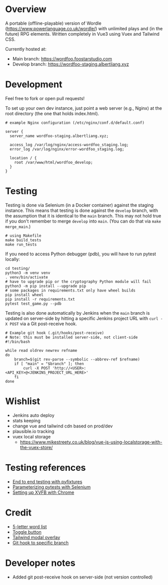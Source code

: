 # Overview

A portable (offline-playable) version of Wordle (https://www.powerlanguage.co.uk/wordle/) with unlimited plays and (in the future) RPG elements.  Written completely in Vue3 using Vuex and Tailwind CSS.

Currently hosted at:
- Main branch: https://wordfoo.foostarstudio.com
- Develop branch: https://wordfoo-staging.albertliang.xyz

# Development

Feel free to fork or open pull requests!

To set up your own dev instance, just point a web server (e.g., Nginx) at the root directory (the one that holds index.html).
```
# example Nginx configuration (/etc/nginx/conf.d/default.conf)

server {
  server_name wordfoo-staging.albertliang.xyz;

  access_log /var/log/nginx/access-wordfoo_staging.log;
  error_log /var/log/nginx/error-wordfoo_staging.log;

  location / {
    root /var/www/html/wordfoo_develop;
  }
}
```

# Testing

Testing is done via Selenium (in a Docker container) against the staging instance.  This means that testing is done against the `develop` branch, with the assumption that it is identical to the `main` branch.  This may not hold true if you don't remember to merge `develop` into `main`.  (You can do that via `make merge_main`.)

```
# using Makefile
make build_tests
make run_tests
```

If you need to access Python debugger (pdb), you will have to run pytest locally:

```
cd testing/
python3 -m venv venv
. venv/bin/activate
# have to upgrade pip or the cryptography Python module will fail
python3 -m pip install --upgrade pip
# some packages in requirements.txt only have wheel builds
pip install wheel
pip install -r requirements.txt
pytest test_game.py --pdb
```

Testing is also done automatically by Jenkins when the `main` branch is updated on server-side by hitting a specific Jenkins project URL with `curl -X POST` via a Git post-receive hook.

```
# Example git hook (.git/hooks/post-receive)
# Note: this must be installed server-side, not client-side
#!/bin/bash

while read oldrev newrev refname
do
    branch=$(git rev-parse --symbolic --abbrev-ref $refname)
    if [ "main" = "$branch" ]; then
        curl -X POST 'http://<USER>:<API_KEY>@<JENKINS_PROJECT_URL_HERE>'
    fi
done
```

# Wishlist

- Jenkins auto deploy
- stats keeping
- change vue and tailwind cdn based on prod/dev
- plausible.io tracking
- vuex local storage
  - https://www.mikestreety.co.uk/blog/vue-js-using-localstorage-with-the-vuex-store/

# Testing references

- [End to end testing with pyfixtures](https://www.lambdatest.com/blog/end-to-end-tutorial-for-pytest-fixtures-with-examples/)
- [Parameterizing pytests with Selenium](https://www.javacodegeeks.com/2021/04/how-to-do-parameterization-in-pytest-with-selenium.html)
- [Setting up XVFB with Chrome](https://stackoverflow.com/questions/41460168/what-is-difference-between-xvfb-and-chromedriver-and-when-to-use-them)

# Credit

- [5-letter word list](https://github.com/charlesreid1/five-letter-words/blob/master/sgb-words.txt)
- [Toggle button](https://codepen.io/lhermann/pen/EBGZRZ)
- [Tailwind modal overlay](https://tailwindui.com/components/application-ui/overlays/modals)
- [Git hook to specific branch](https://stackoverflow.com/questions/7351551/writing-a-git-post-receive-hook-to-deal-with-a-specific-branch)

# Developer notes

- Added git post-receive hook on server-side (not version controlled)